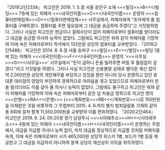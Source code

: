 『2019고단2334』
피고인은 2019. 1. 5.경 서울 광진구 소재 <<<빌딩>>>B<<</빌딩>>> 7층에 있는 피해자 <<<내국인이름>>>C<<</내국인이름>>> 운영의 <<<컴퓨터판매업체>>>D<<</컴퓨터판매업체>>> 사무실에서, 피해자에게 "조카에게 줄 컴퓨터를 구매하겠다. 컴퓨터를 주면 월요일에 그 대금을 송금하여 주겠다"고 거짓말하였다.
그러나 사실은 피고인은 현금이나 결제수단이 없어 피해자로부터 컴퓨터를 받더라도 그 대금을 송금할 의사와 능력이 없었다.
그럼에도 피고인은 위와 같이 피해자를 기망하여 이에 속은 피해자로부터 즉석에서 132만원 상당의 컴퓨터를 교부받았다.
『2019고단5486』
피고인은 2014. 8. 8.경 서울 송파구 <<<빌딩>>>E<<</빌딩>>>빌딩 1층에 있는 피해자 <<<내국인이름>>>F<<</내국인이름>>> 운영의 ‘<<<사무실>>>G<<</사무실>>>' 사무실에서 "돈이 급하니 돈을 빌려주면 며칠 후 틀림없이 갚겠다."라고 거짓말을 하였다.
그러나 사실 피고인은 신용불량 상태로 별다른 재산 없이 약 2,000만원 상당의 개인채무를 부담하고 있었을 뿐만 아니라 당시 운영하고 있던 휴대폰 대리점의 영업이 부진하여 경제적으로 어려움을 겪고 있었으므로 피해자로부터 돈을 빌리더라도 이를 갚아 줄 의사나 능력이 없었다.
그럼에도 불구하고 피고인은 위와 같이 피해자를 기망하여 이에 속은 피해자로부터 같은 날 차용금 명목으로 피고인 명의 <<<은행>>>RA<<</은행>>> (<<<계좌번호>>>RB<<</계좌번호>>>)로 150만원을 이체받은 것을 비롯하여 그 무렵부터 2015. 4. 6.까지 별지 범죄일람표 기재와 같이 총 8회에 걸쳐 합계 11,550,000원을 교부받아 이를 편취하였다.
『2020고단464』
피고인은 2019. 9. 24. 00:20경 경기 남양주시 <<<시아래주소>>>H<<</시아래주소>>> 4층에 있는 피해자 <<<내국인이름>>>I<<</내국인이름>>>이 운영하는 주점에서, 대금을 지급할 의사나 능력 없이, 마치 대금을 정상적으로 지급할 것처럼 피해자를 속여, 이에 속은 피해자로부터 시가 465,000원 상당의 위스키 1병, 보드카 1병 등을 제공받고 그 대금을 지급하지 아니하여 동액 상당의 재산상의 이득을 취득하였다.
